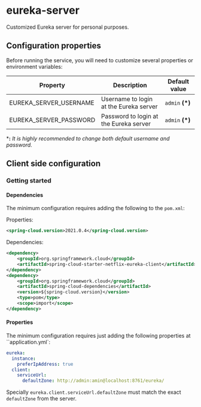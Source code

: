 # eureka-server

Customized Eureka server for personal purposes.

## Configuration properties

Before running the service, you will need to customize several properties or environment variables:

Property | Description | Default value
--|--|--
EUREKA_SERVER_USERNAME | Username to login at the Eureka server | ``admin`` **(*)**
EUREKA_SERVER_PASSWORD | Password to login at the Eureka server | ``admin`` **(*)**


***:** *It is highly recommended to change both default username and password.*

## Client side configuration

### Getting started

#### Dependencies

The minimum configuration requires adding the following to the ``pom.xml``:

Properties:

```xml
<spring-cloud.version>2021.0.4</spring-cloud.version>
```

Dependencies:

```xml
<dependency>
	<groupId>org.springframework.cloud</groupId>
	<artifactId>spring-cloud-starter-netflix-eureka-client</artifactId>
</dependency>
<dependency>
	<groupId>org.springframework.cloud</groupId>
	<artifactId>spring-cloud-dependencies</artifactId>
	<version>${spring-cloud.version}</version>
	<type>pom</type>
	<scope>import</scope>
</dependency>
```

#### Properties

The minimum configuration requires just adding the following properties at ``application.yml`:

```yml
eureka:
  instance:
    preferIpAddress: true
  client:
    serviceUrl:
      defaultZone: http://admin:amin@localhost:8761/eureka/
```

Specially ``eureka.client.serviceUrl.defaultZone`` must match the exact ``defaultZone`` from the server.
